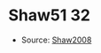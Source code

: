 <a name="material" />

# Shaw51 32
<script type="application/ld+json">
  {
    "@context": "https://schema.org/",
    "@type": "ChemicalSubstance",
    "http://purl.org/dc/terms/conformsTo":
      {
        "@type": "CreativeWork",
        "@id": "https://bioschemas.org/profiles/ChemicalSubstance/0.4-RELEASE/"
      },
    "@id": "https://egonw.github.io/nanowiki/nanowiki62.html#material",
    "name": "Shaw51 32",
    "sameAs": "http://127.0.0.1/mediawiki/index.php/Special:URIResolver/Shaw51_32"
  }
</script>


* Source: [Shaw2008](http://127.0.0.1/mediawiki/index.php/Special:URIResolver/Shaw2008)
